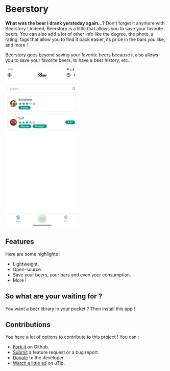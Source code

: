 # Beerstory

**What was the beer I drank yersteday again...?**
Don't forget it anymore with Beerstory ! Indeed, Beerstory is a little that allows you to save your favorite beers. You can also add a lot of other info like the degree, the photo, a rating, tags that allow you to find it back easier, its price in the bars you like, and more !

Beerstory goes beyond saving your favorite beers because it also allows you to save your favorite beers, to have a beer history, etc...

<img src="https://github.com/Skyost/Beerstory/blob/master/screenshots/1.png" height="500" alt="Screenshot 1">

## Features

Here are some highlights :

* Lightweight.
* Open-source.
* Save your beers, your bars and even your consumption.
* More !

## So what are your waiting for ?

You want a beer library in your pocket ? Then install this app !

## Contributions

You have a lot of options to contribute to this project ! You can :

* [Fork it](https://github.com/Skyost/Beerstory/fork) on Github.
* [Submit](https://github.com/Skyost/Beerstory/issues/new/choose) a feature request or a bug report.
* [Donate](https://paypal.me/Skyost) to the developer.
* [Watch a little ad](https://utip.io/skyost) on uTip.